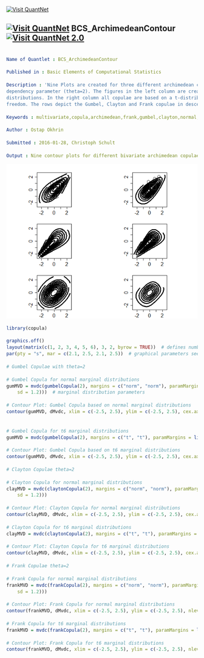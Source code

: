 
[<img src="https://github.com/QuantLet/Styleguide-and-FAQ/blob/master/pictures/banner.png" width="880" alt="Visit QuantNet">](http://quantlet.de/index.php?p=info)

## [<img src="https://github.com/QuantLet/Styleguide-and-Validation-procedure/blob/master/pictures/qloqo.png" alt="Visit QuantNet">](http://quantlet.de/) **BCS_ArchimedeanContour** [<img src="https://github.com/QuantLet/Styleguide-and-Validation-procedure/blob/master/pictures/QN2.png" width="60" alt="Visit QuantNet 2.0">](http://quantlet.de/d3/ia)

```yaml

Name of Quantlet : BCS_ArchimedeanContour

Published in : Basic Elements of Computational Statistics

Description : 'Nine Plots are created for three different archimedean copulae with the same
dependency parameter (theta=2). The figures in the left column are created based on normal marginal
distributions. In the right column all copulae are based on a t-distribution with six degrees of
freedom. The rows depict the Gumbel, Clayton and Frank copulae in descending order.'

Keywords : multivariate,copula,archimedean,frank,gumbel,clayton,normal, student,distribution

Author : Ostap Okhrin

Submitted : 2016-01-28, Christoph Schult

Output : Nine contour plots for different bivariate archimedean copulae and marginal distributions.

```

![Picture1](BCS_ArchimedeanContour.png)


```r
library(copula)

graphics.off()
layout(matrix(c(1, 2, 3, 4, 5, 6), 3, 2, byrow = TRUE))  # defines number of plots and their respective positions
par(pty = "s", mar = c(2.1, 2.5, 2.1, 2.5))  # graphical parameters see ?par()

# Gumbel Copulae with theta=2

# Gumbel Copula for normal marginal distributions
gumMVD = mvdc(gumbelCopula(2), margins = c("norm", "norm"), paramMargins = list(list(mean = 0, sd = 1.2), list(mean = 0, 
    sd = 1.2)))  # marginal distribution parameters

# Contour Plot: Gumbel Copula based on normal marginal distributions
contour(gumMVD, dMvdc, xlim = c(-2.5, 2.5), ylim = c(-2.5, 2.5), cex.axis = 1.5, labcex = 1.5, lwd = 3)  # random variables


# Gumbel Copula for t6 marginal distributions
gumMVD = mvdc(gumbelCopula(2), margins = c("t", "t"), paramMargins = list(list(df = 6), list(df = 6)))  # marginal distribution parameter

# Contour Plot: Gumbel Copula based on t6 marginal distributions
contour(gumMVD, dMvdc, xlim = c(-2.5, 2.5), ylim = c(-2.5, 2.5), cex.axis = 1.5, labcex = 1.5, lwd = 3)

# Clayton Copulae theta=2

# Clayton Copula for normal marginal distributions
clayMVD = mvdc(claytonCopula(2), margins = c("norm", "norm"), paramMargins = list(list(mean = 0, sd = 1.2), list(mean = 0, 
    sd = 1.2)))

# Contour Plot: Clayton Copula for normal marginal distributions
contour(clayMVD, dMvdc, xlim = c(-2.5, 2.5), ylim = c(-2.5, 2.5), cex.axis = 1.5, labcex = 1.5, lwd = 3)

# Clayton Copula for t6 marginal distributions
clayMVD = mvdc(claytonCopula(2), margins = c("t", "t"), paramMargins = list(list(df = 6), list(df = 6)))

# Contour Plot: Clayton Copula for t6 marginal distributions
contour(clayMVD, dMvdc, xlim = c(-2.5, 2.5), ylim = c(-2.5, 2.5), cex.axis = 1.5, labcex = 1.5, lwd = 3)

# Frank Copulae theta=2

# Frank Copula for normal marginal distributions
frankMVD = mvdc(frankCopula(2), margins = c("norm", "norm"), paramMargins = list(list(mean = 0, sd = 1.2), list(mean = 0, 
    sd = 1.2)))

# Contour Plot: Frank Copula for normal marginal distributions
contour(frankMVD, dMvdc, xlim = c(-2.5, 2.5), ylim = c(-2.5, 2.5), nlevels = 10, cex.axis = 1.5, labcex = 1.5, lwd = 3)

# Frank Copula for t6 marginal distributions
frankMVD = mvdc(frankCopula(2), margins = c("t", "t"), paramMargins = list(list(df = 6), list(df = 6)))

# Contour Plot: Frank Copula for t6 marginal distributions
contour(frankMVD, dMvdc, xlim = c(-2.5, 2.5), ylim = c(-2.5, 2.5), nlevels = 10, cex.axis = 1.5, labcex = 1.5, lwd = 3)

```
